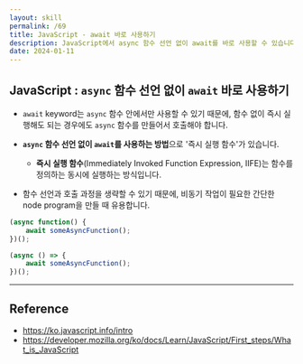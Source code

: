 ```yaml
---
layout: skill
permalink: /69
title: JavaScript - await 바로 사용하기
description: JavaScript에서 async 함수 선언 없이 await를 바로 사용할 수 있습니다.
date: 2024-01-11
---
```



## JavaScript : `async` 함수 선언 없이 `await` 바로 사용하기

- `await` keyword는 `async` 함수 안에서만 사용할 수 있기 때문에, 함수 없이 즉시 실행해도 되는 경우에도 `async` 함수를 만들어서 호출해야 합니다.

- **`async` 함수 선언 없이 `await`를 사용하는 방법**으로 '즉시 실행 함수'가 있습니다.
    - **즉시 실행 함수**(Immediately Invoked Function Expression, IIFE)는 함수를 정의하는 동시에 실행하는 방식입니다.

- 함수 선언과 호출 과정을 생략할 수 있기 때문에, 비동기 작업이 필요한 간단한 node program을 만들 때 유용합니다.

```js
(async function() {
    await someAsyncFunction();
})();
```

```js
(async () => {
    await someAsyncFunction();
})();
```


---


## Reference

- <https://ko.javascript.info/intro>
- <https://developer.mozilla.org/ko/docs/Learn/JavaScript/First_steps/What_is_JavaScript>
